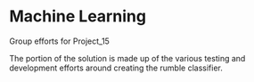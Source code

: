 # Machine Learning
Group efforts for Project_15

The portion of the solution is made up of the various testing and development efforts around creating the rumble classifier.
